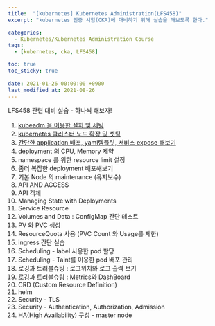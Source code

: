 ```yaml
---
title:  "[kubernetes] Kubernetes Administration(LFS458)"
excerpt: "kubernetes 인증 시험(CKA)에 대비하기 위해 실습을 해보도록 한다."

categories:
  - Kubernetes/Kubernetes Administration Course
tags:
  - [kubernetes, cka, LFS458]

toc: true
toc_sticky: true
 
date: 2021-01-26 00:00:00 +0900
last_modified_at: 2021-08-26
---
```


LFS458 관련 대비 실습 - 하나씩 해보자!

01. [kubeadm 을 이용한 설치 및 세팅](../01.kubeadm_install_setting)
02. [kubernetes 클러스터 노드 확장 및 셋팅](../02.kubernetes_cluster_node_setting)
03. [간단한 application 배포, yaml템플릿, 서비스 expose 해보기](../03.deployment_yaml_service)
04. deployment 의 CPU, Memory 제약
05. namespace 를 위한 resource limit 설정
06. 좀더 복잡한 deployment 배포해보기
07. 기본 Node 의 maintenance (유지보수)
08. API AND ACCESS
09. API 객체
10. Managing State with Deployments
11. Service Resource
12. Volumes and Data : ConfigMap 간단 테스트
13. PV 와 PVC 생성
14. ResourceQuota 사용 (PVC Count 와 Usage를 제한)
15. ingress 간단 실습
16. Scheduling - label 사용한 pod 할당
17. Scheduling - Taint를 이용한 pod 배포 관리
18. 로깅과 트러블슈팅 : 로그위치와 로그 출력 보기
19. 로깅과 트러블슈팅 : Metrics와 DashBoard
20. CRD (Custom Resource Definition)
21. helm
22. Security - TLS
23. Security - Authentication, Authorization, Admission
24. HA(High Availability) 구성 - master node